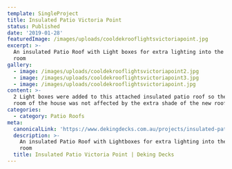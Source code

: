 ```yaml
---
template: SingleProject
title: Insulated Patio Victoria Point
status: Published
date: '2019-01-28'
featuredImage: /images/uploads/cooldekrooflightsvictoriapoint.jpg
excerpt: >-
  An insulated Patio Roof with Light boxes for extra lighting into the living
  room
gallery:
  - image: /images/uploads/cooldekrooflightsvictoriapoint2.jpg
  - image: /images/uploads/cooldekrooflightsvictoriapoint3.jpg
  - image: /images/uploads/cooldekrooflightsvictoriapoint.jpg
content: >-
  2 Light boxes were added to this attached insulated patio roof so the living
  room of the house was not affected by the extra shade of the new roof
categories:
  - category: Patio Roofs
meta:
  canonicalLink: 'https://www.dekingdecks.com.au/projects/insulated-patio-victoria-point/'
  description: >-
    An insulated Patio Roof with Lightboxes for extra lighting into the living
    room
  title: Insulated Patio Victoria Point | Deking Decks
---
```


